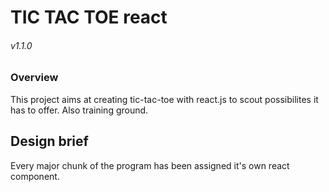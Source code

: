 TIC TAC TOE react
=======
###### v1.1.0

### Overview

   This project aims at creating tic-tac-toe with react.js
   to scout possibilites it has to offer.
   Also training ground.

## Design brief

   Every major chunk of the program has been assigned it's own
   react component.
